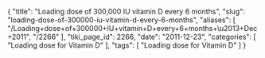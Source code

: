 {
    "title": "Loading dose of 300,000 IU vitamin D every 6 months",
    "slug": "loading-dose-of-300000-iu-vitamin-d-every-6-months",
    "aliases": [
        "/Loading+dose+of+300000+IU+vitamin+D+every+6+months+\u2013+Dec+2011",
        "/2266"
    ],
    "tiki_page_id": 2266,
    "date": "2011-12-23",
    "categories": [
        "Loading dose for Vitamin D"
    ],
    "tags": [
        "Loading dose for Vitamin D"
    ]
}